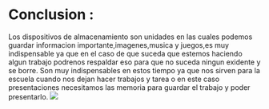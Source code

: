 # Conclusion :
Los dispositivos de almacenamiento son unidades en las cuales podemos guardar informacion importante,imagenes,musica y juegos,es muy indispensable ya que en el caso de que suceda que estemos haciendo algun trabajo podrenos respaldar eso para que no suceda ningun exidente y se borre. Son muy indispensables en estos tiempo ya que nos sirven para la escuela cuando nos dejan hacer trabajos y tarea o en este caso presentaciones necesitamos las memoria para guardar el trabajo y poder presentarlo.
![](https://encrypted-tbn0.gstatic.com/images?q=tbn:ANd9GcTkYSCBrMSfa_vxuBbHnezSeSrEdM-L5jgLEwdEQ6wLvb42UkkOfw)
